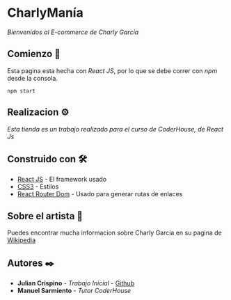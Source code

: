 #  CharlyManía

_Bienvenidos al E-commerce de Charly García_

## Comienzo 🚀

Esta pagina esta hecha con _React JS_, por lo que se debe correr con *npm* desde la consola.

```
npm start
```



## Realizacion ⚙️

_Esta tienda es un trabajo realizado para el curso de CoderHouse, de React Js_


## Construido con 🛠️


* [React JS](https://es.reactjs.org/) - El framework usado
* [CSS3](https://developer.mozilla.org/es/docs/Web/CSS) - Estilos
* [React Router Dom](https://reactrouter.com/) - Usado para generar rutas de enlaces


## Sobre el artista 📖

Puedes encontrar mucha informacion sobre Charly Garcia en su pagina de [Wikipedia](https://es.wikipedia.org/wiki/Charly_Garc%C3%ADa)


## Autores ✒️

* **Julian Crispino** - *Trabajo Inicial* - [Github](https://github.com/juliancrispino)
* **Manuel Sarmiento** - *Tutor CoderHouse* 


